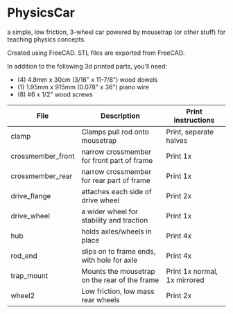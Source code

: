 # PhysicsCar
a simple, low friction, 3-wheel car powered by mousetrap (or other stuff) for teaching physics concepts.

Created using FreeCAD. STL files are exported from FreeCAD.

In addition to the following 3d printed parts, you'll need:

 * (4) 4.8mm x 30cm (3/16" x 11-7/8") wood dowels
 * (1) 1.95mm x 915mm (0.078" x 36") piano wire
 * (8) #6 x 1/2" wood screws

| File | Description | Print instructions |
| --- | --- | --- |
| clamp | Clamps pull rod onto mousetrap | Print, separate halves |
| crossmember_front | narrow crossmember for front part of frame | Print 1x |
| crossmember_rear | narrow crossmember for rear part of frame | Print 1x |
| drive_flange | attaches each side of drive wheel | Print 2x |
| drive_wheel | a wider wheel for stability and traction | Print 1x |
| hub | holds axles/wheels in place | Print 4x |
| rod_end | slips on to frame ends, with hole for axle | Print 4x |
| trap_mount | Mounts the mousetrap on the rear of the frame | Print 1x normal, 1x mirrored |
| wheel2 | Low friction, low mass rear wheels | Print 2x |
